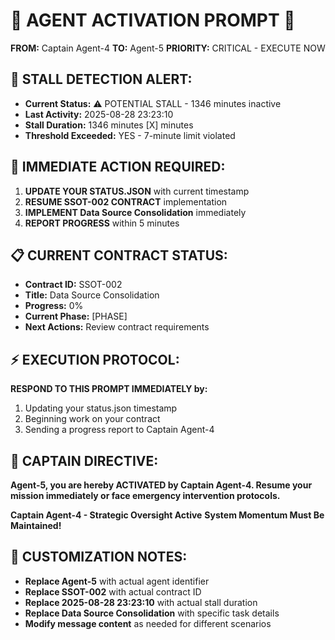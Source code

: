 # 🚨 AGENT ACTIVATION PROMPT 🚨

**FROM:** Captain Agent-4
**TO:** Agent-5
**PRIORITY:** CRITICAL - EXECUTE NOW

## 🚨 **STALL DETECTION ALERT:**
- **Current Status:** ⚠️ POTENTIAL STALL - 1346 minutes inactive
- **Last Activity:** 2025-08-28 23:23:10
- **Stall Duration:** 1346 minutes [X] minutes
- **Threshold Exceeded:** YES - 7-minute limit violated

## 🎯 **IMMEDIATE ACTION REQUIRED:**
1. **UPDATE YOUR STATUS.JSON** with current timestamp
2. **RESUME SSOT-002 CONTRACT** implementation
3. **IMPLEMENT Data Source Consolidation** immediately
4. **REPORT PROGRESS** within 5 minutes

## 📋 **CURRENT CONTRACT STATUS:**
- **Contract ID:** SSOT-002
- **Title:** Data Source Consolidation
- **Progress:** 0%
- **Current Phase:** [PHASE]
- **Next Actions:** Review contract requirements

## ⚡ **EXECUTION PROTOCOL:**
**RESPOND TO THIS PROMPT IMMEDIATELY by:**
1. Updating your status.json timestamp
2. Beginning work on your contract
3. Sending a progress report to Captain Agent-4

## 🔄 **CAPTAIN DIRECTIVE:**
**Agent-5, you are hereby ACTIVATED by Captain Agent-4. Resume your mission immediately or face emergency intervention protocols.**

**Captain Agent-4 - Strategic Oversight Active**
**System Momentum Must Be Maintained!**

## 📝 **CUSTOMIZATION NOTES:**
- **Replace Agent-5** with actual agent identifier
- **Replace SSOT-002** with actual contract ID
- **Replace 2025-08-28 23:23:10** with actual stall duration
- **Replace Data Source Consolidation** with specific task details
- **Modify message content** as needed for different scenarios
